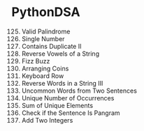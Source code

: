 # PythonDSA
125. Valid Palindrome
136. Single Number
219. Contains Duplicate II
345. Reverse Vowels of a String
412. Fizz Buzz
441. Arranging Coins
500. Keyboard Row
557. Reverse Words in a String III
884. Uncommon Words from Two Sentences
1207. Unique Number of Occurrences
1748. Sum of Unique Elements
1832. Check if the Sentence Is Pangram
2235. Add Two Integers
